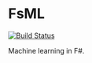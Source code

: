 FsML
====

[![Build Status](https://travis-ci.org/crodriguezvega/FsML.svg?branch=develop)](https://travis-ci.org/crodriguezvega/FsML)

Machine learning in F#.
